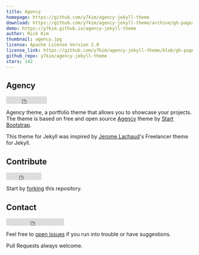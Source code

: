 ```yaml
---
title: Agency
homepage: https://github.com/y7kim/agency-jekyll-theme
download: https://github.com/y7kim/agency-jekyll-theme/archive/gh-pages.zip
demo: https://y7kim.github.io/agency-jekyll-theme
author: Rick Kim
thumbnail: agency.jpg
license: Apache License Version 2.0
license_link: https://github.com/y7kim/agency-jekyll-theme/blob/gh-pages/LICENSE
github_repo: y7kim/agency-jekyll-theme
stars: 142
---
```


## Agency

<iframe
src="http://ghbtns.com/github-btn.html?user=y7kim&repo=agency-jekyll-theme&type=watch&count=true"
allowtransparency="true" frameborder="0" scrolling="0" width="110"
height="20"></iframe>

Agency theme, a portfolio theme that allows you to showcase your
projects. The theme is based on free and open source
[Agency](http://startbootstrap.com/templates/agency/) theme by [Start
Bootstrap](http://startbootstrap.com/).

This theme for Jekyll was inspired by [Jerome
Lachaud](https://github.com/jeromelachaud)'s Freelancer theme for
Jekyll.

## Contribute

<iframe
src="http://ghbtns.com/github-btn.html?user=y7kim&repo=agency-jekyll-theme&type=fork&count=true"
allowtransparency="true" frameborder="0" scrolling="0" width="95"
height="20"></iframe>

Start by [forking](https://github.com/y7kim/agency-jekyll-theme/fork)
this repository.

## Contact

<iframe src="http://ghbtns.com/github-btn.html?user=y7kim&type=follow"
allowtransparency="true" frameborder="0" scrolling="0" width="156"
height="20"></iframe>

Feel free to [open
issues](https://github.com/y7kim/agency-jekyll-theme/issues/new) if you
run into trouble or have suggestions.

Pull Requests always welcome.
